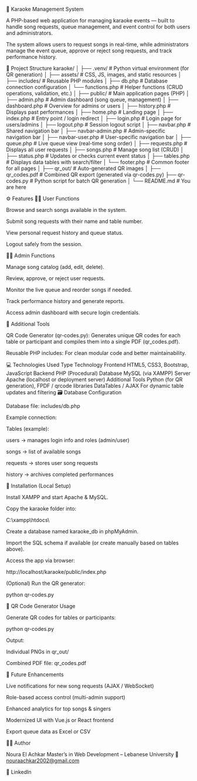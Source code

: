 🎤 Karaoke Management System

A PHP-based web application for managing karaoke events — built to handle song requests, queue management, and event control for both users and administrators.

The system allows users to request songs in real-time, while administrators manage the event queue, approve or reject song requests, and track performance history.

📁 Project Structure
karaoke/
│
├── .venv/                  # Python virtual environment (for QR generation)
│
├── assets/                 # CSS, JS, images, and static resources
│
├── includes/               # Reusable PHP modules
│   ├── db.php              # Database connection configuration
│   └── functions.php       # Helper functions (CRUD operations, validation, etc.)
│
├── public/                 # Main application pages (PHP)
│   ├── admin.php           # Admin dashboard (song queue, management)
│   ├── dashboard.php       # Overview for admins or users
│   ├── history.php         # Displays past performances
│   ├── home.php            # Landing page
│   ├── index.php           # Entry point / login redirect
│   ├── login.php           # Login page for users/admins
│   ├── logout.php          # Session logout script
│   ├── navbar.php          # Shared navigation bar
│   ├── navbar-admin.php    # Admin-specific navigation bar
│   ├── navbar-user.php     # User-specific navigation bar
│   ├── queue.php           # Live queue view (real-time song order)
│   ├── requests.php        # Displays all user requests
│   ├── songs.php           # Manage song list (CRUD)
│   ├── status.php          # Updates or checks current event status
│   ├── tables.php          # Displays data tables with search/filter
│   └── footer.php          # Common footer for all pages
│
├── qr_out/                 # Auto-generated QR images
│
├── qr_codes.pdf            # Combined QR export (generated via qr-codes.py)
├── qr-codes.py             # Python script for batch QR generation
│
└── README.md               # You are here

⚙️ Features
🧍‍♀️ User Functions

Browse and search songs available in the system.

Submit song requests with their name and table number.

View personal request history and queue status.

Logout safely from the session.

👩‍💼 Admin Functions

Manage song catalog (add, edit, delete).

Review, approve, or reject user requests.

Monitor the live queue and reorder songs if needed.

Track performance history and generate reports.

Access admin dashboard with secure login credentials.

🧩 Additional Tools

QR Code Generator (qr-codes.py): Generates unique QR codes for each table or participant and compiles them into a single PDF (qr_codes.pdf).

Reusable PHP includes: For clean modular code and better maintainability.

💻 Technologies Used
Type	Technology
Frontend	HTML5, CSS3, Bootstrap, JavaScript
Backend	PHP (Procedural)
Database	MySQL (via XAMPP)
Server	Apache (localhost or deployment server)
Additional Tools	Python (for QR generation), FPDF / qrcode libraries
DataTables / AJAX	For dynamic table updates and filtering
🗃️ Database Configuration

Database file: includes/db.php

Example connection:

<?php
$servername = "localhost";
$username = "root";
$password = "";
$database = "karaoke_db";

$conn = mysqli_connect($servername, $username, $password, $database);
if (!$conn) {
    die("Connection failed: " . mysqli_connect_error());
}
?>


Tables (example):

users → manages login info and roles (admin/user)

songs → list of available songs

requests → stores user song requests

history → archives completed performances

🚀 Installation (Local Setup)

Install XAMPP and start Apache & MySQL.

Copy the karaoke folder into:

C:\xampp\htdocs\


Create a database named karaoke_db in phpMyAdmin.

Import the SQL schema if available (or create manually based on tables above).

Access the app via browser:

http://localhost/karaoke/public/index.php


(Optional) Run the QR generator:

python qr-codes.py

🧾 QR Code Generator Usage

Generate QR codes for tables or participants:

python qr-codes.py


Output:

Individual PNGs in qr_out/

Combined PDF file: qr_codes.pdf

🧠 Future Enhancements

Live notifications for new song requests (AJAX / WebSocket)

Role-based access control (multi-admin support)

Enhanced analytics for top songs & singers

Modernized UI with Vue.js or React frontend

Export queue data as Excel or CSV

👩‍💻 Author

Noura El Achkar
Master’s in Web Development – Lebanese University
📧 nouraachkar2002@gmail.com

🔗 LinkedIn
